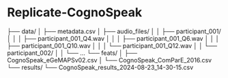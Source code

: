 # Replicate-CognoSpeak
├── data/
│   ├── metadata.csv
│   ├── audio_files/
│   │   ├── participant_001/
│   │   │   ├── participant_001_Q4.wav
│   │   │   ├── participant_001_Q6.wav
│   │   │   ├── participant_001_Q10.wav
│   │   │   └── participant_001_Q12.wav
│   │   └── participant_002/
│   │       └── …
└── feats/
│   ├── CognoSpeak_eGeMAPSv02.csv
│   └── CognoSpeak_ComParE_2016.csv
└── results/
    └── CognoSpeak_results_2024-08-23_14-30-15.csv
